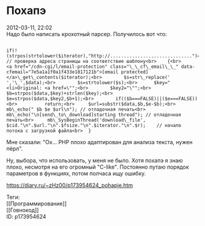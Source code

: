 Похапэ
=======

   
 2012-03-11, 22:02   
  Надо было написать крохотный парсер. Получилось вот что:   
 
```
  
if(!(strpos(strtolower($iterator),"http://..............................")===FALSE)) // проверка адреса страницы на соответствие шаблону<br>	{<br>		<a href="/cdn-cgi/l/email-protection" class="\_\_cf\_email\_\_" data-cfemail="7e5a1a1f0a1f433e1817121b">[email protected]</a>\_get\_contents($iterator);<br>		$s=str\_replace(' ','\_',$data);<br>		$s=strtolower($s);<br>		$key="<li>Original: <a href=\"";<br>		$key2="\"";<br>		$b=strpos($data,$key)+strlen($key);<br>		$e=strpos($data,$key2,$b+1);<br>		if(($b===FALSE)||($e===FALSE))<br>			return;<br>		$url=substr($data,$b,$e-$b);<br>		mb\_echo(" $b $e $url\n"); // отладочная печать<br>		mb\_echo("\n[send\_to\_download]starting thread"); // отладочная печать<br>		mb\_SysBeginThread('download\_file', $cid."\n".$url."\n".$fsize."\n".$iterator."\n".$r);	// начало потока с загрузкой файла<br>	}  

```
   
 Мне сказали: "Ох... PHP плохо адаптирован для анализа текста, нужен пёрл".   
   
 Ну, выбора, что использовать, у меня не было. Хотя похапэ я знаю плохо, несмотря на его огромный "C-like". Постоянно путаю порядок параметров в функциях, потом полчаса ищу ошибку.   
    
 <https://diary.ru/~zHz00/p173954624_pohapje.htm>   
   
 Теги:   
 [[Программирование]]   
 [[Говнокод]]   
 ID: p173954624